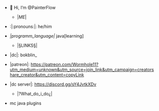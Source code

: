 - 👋 Hi, I’m @PainterFlow
  - |*ME*| 
- :|:pronouns:|: he/him
- *|programm_language|* java[learning]
  
  - |§LINKS§|
- |dc|: bokblin_
- |patreon|: https://patreon.com/Wormhole11?utm_medium=unknown&utm_source=join_link&utm_campaign=creatorshare_creator&utm_content=copyLink
- |dc server|: https://discord.gg/sY4JvtkXDv

  - |?What_do_i_do¿|
- mc java plugins


<!---
PainterFlow/PainterFlow is a ✨ special ✨ repository because its `README.md` (this file) appears on your GitHub profile.
You can click the Preview link to take a look at your changes.
--->
